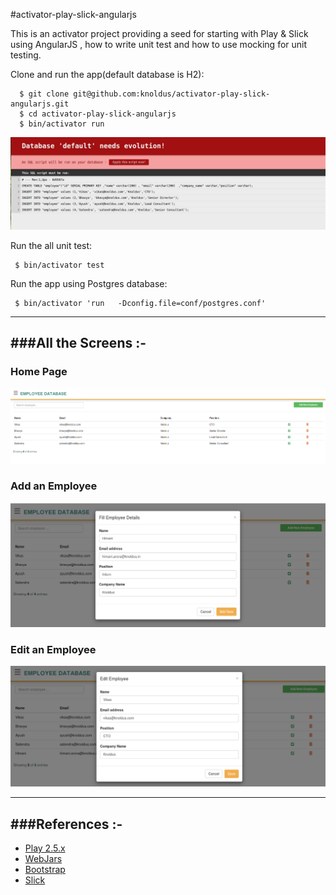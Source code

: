#activator-play-slick-angularjs

This is an activator project providing a seed for starting with Play & Slick using AngularJS , how to write unit test and how to use mocking for unit testing.

 Clone and run the app(default database is H2):

      $ git clone git@github.com:knoldus/activator-play-slick-angularjs.git
      $ cd activator-play-slick-angularjs
      $ bin/activator run
    
 ![alt-tag](/public/images/evolutions.png)
 
 
 Run the all unit test:

     $ bin/activator test
    
Run the app using Postgres database:

     $ bin/activator 'run   -Dconfig.file=conf/postgres.conf'


-----------------------------------------------------------------------
###All the Screens :-
-----------------------------------------------------------------------
### Home Page

![alt-tag](/public/images/homePage.png)

### Add an Employee

![alt-tag](/public/images/addEmployee.png)

### Edit an Employee

![alt-tag](/public/images/editEmployee.png)

-----------------------------------------------------------------------
###References :-
-----------------------------------------------------------------------

* [Play 2.5.x](http://www.playframework.com)
* [WebJars](http://www.webjars.org/)
* [Bootstrap](http://getbootstrap.com/css/)
* [Slick](http://slick.typesafe.com/)

